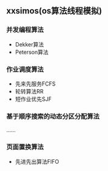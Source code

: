 ## xxsimos(os算法线程模拟)
### 并发编程算法
* Dekker算法
* Peterson算法
### 作业调度算法
* 先来先服务FCFS
* 轮转算法RR
* 短作业优先SJF
### 基于顺序搜索的动态分区分配算法
……
### 页面置换算法
* 先进先出算法FIFO